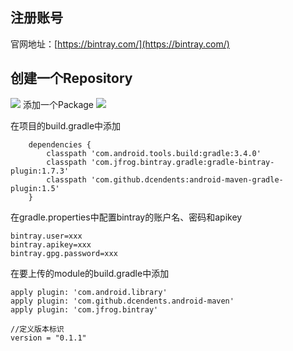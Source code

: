 


## 注册账号
官网地址：[https://bintray.com/](https://bintray.com/)



## 创建一个Repository

![](https://upload-images.jianshu.io/upload_images/7004853-45ab87e03d006d15.png?imageMogr2/auto-orient/strip%7CimageView2/2/w/1240)
添加一个Package
![](https://upload-images.jianshu.io/upload_images/7004853-1c78a1dda324413c.png?imageMogr2/auto-orient/strip%7CimageView2/2/w/1240)


在项目的build.gradle中添加
```
    dependencies {
        classpath 'com.android.tools.build:gradle:3.4.0'
        classpath 'com.jfrog.bintray.gradle:gradle-bintray-plugin:1.7.3'
        classpath 'com.github.dcendents:android-maven-gradle-plugin:1.5'
    }
```

在gradle.properties中配置bintray的账户名、密码和apikey
```
bintray.user=xxx
bintray.apikey=xxx
bintray.gpg.password=xxx
```

在要上传的module的build.gradle中添加
```
apply plugin: 'com.android.library'
apply plugin: 'com.github.dcendents.android-maven'
apply plugin: 'com.jfrog.bintray'

//定义版本标识
version = "0.1.1"

```